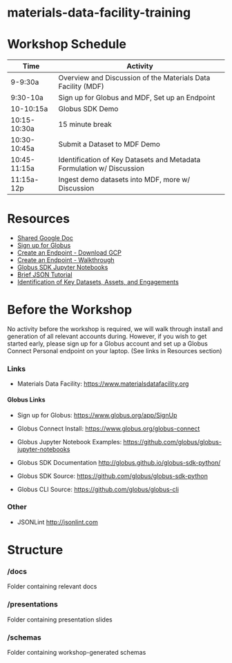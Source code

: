 # materials-data-facility-training

# Workshop Schedule
| Time     | Activity                                                     |
|----------|--------------------------------------------------------------|
| 9-9:30a  | Overview and Discussion of the Materials Data Facility (MDF) |
| 9:30-10a | Sign up for Globus and MDF, Set up an Endpoint               |
| 10-10:15a | Globus SDK Demo                                             |
|10:15-10:30a| 15 minute break                                            |
| 10:30-10:45a | Submit a Dataset to MDF Demo                             |
| 10:45-11:15a   | Identification of Key Datasets and Metadata Formulation w/ Discussion |
| 11:15a-12p  | Ingest demo datasets into MDF, more w/ Discussion              |

# Resources
* [Shared Google Doc](https://docs.google.com/document/d/1Nm4mCRo3JLZD8KW0mqwyBUCN6lHWfmKSkO-x6lmgZXw/edit?usp=sharing)
* [Sign up for Globus](https://www.globus.org/SignUp)
* [Create an Endpoint - Download GCP](https://www.globus.org/globus-connect-personal)
* [Create an Endpoint - Walkthrough](https://github.com/blaiszik/materials-data-facility-training/blob/master/presentations/20160427-MDF-Workshop-Globus.pdf)
* [Globus SDK Jupyter Notebooks](https://github.com/globus/globus-jupyter-notebooks)
* [Brief JSON Tutorial](http://www.w3schools.com/json/)
* [Identification of Key Datasets, Assets, and Engagements](https://docs.google.com/document/d/1Nm4mCRo3JLZD8KW0mqwyBUCN6lHWfmKSkO-x6lmgZXw/edit?usp=sharing)


# Before the Workshop
No activity before the workshop is required, we will walk through install and generation of all relevant accounts during. However, if you wish to get started early, please sign up for a Globus account and set up a Globus Connect Personal endpoint on your laptop. (See links in Resources section)

### Links
* Materials Data Facility: https://www.materialsdatafacility.org


#### Globus Links
* Sign up for Globus: https://www.globus.org/app/SignUp
* Globus Connect Install: https://www.globus.org/globus-connect
* Globus Jupyter Notebook Examples: https://github.com/globus/globus-jupyter-notebooks

* Globus SDK Documentation http://globus.github.io/globus-sdk-python/
* Globus SDK Source: https://github.com/globus/globus-sdk-python
* Globus CLI Source: https://github.com/globus/globus-cli

### Other
* JSONLint http://jsonlint.com




# Structure
### /docs
Folder containing relevant docs

### /presentations
Folder containing presentation slides

### /schemas
Folder containing workshop-generated schemas
